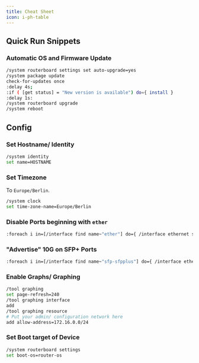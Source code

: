 ```yaml
---
title: Cheat Sheet
icon: i-ph-table
---
```


## Quick Run Snippets

### Automatic OS and Firmware Update

```bash
/system routerboard settings set auto-upgrade=yes
/system package update
check-for-updates once
:delay 4s;
:if ( [get status] = "New version is available") do={ install }
:delay 1s:
/system routerboard upgrade
/system reboot
```

## Config

### Set Hostname/ Identity

```bash
/system identity
set name=HOSTNAME
```

### Set Timezone

To `Europe/Berlin`.

```bash
/system clock
set time-zone-name=Europe/Berlin
```

### Disable Ports beginning with `ether`

```bash
:foreach i in=[/interface find name~"ether"] do={ /interface ethernet set $i disabled=yes }
```

### "Advertise" 10G on SFP+ Ports

```bash
:foreach i in=[/interface find name~"sfp-sfpplus"] do={ /interface ethernet set $i advertise=10000M-full; }
```

### Enable Graphs/ Graphing

```bash
/tool graphing
set page-refresh=240
/tool graphing interface
add
/tool graphing resource
# Put your admin/ configuration network here
add allow-address=172.16.0.0/24
```

### Set Boot target of Device

```bash
/system routerboard settings
set boot-os=router-os
```
